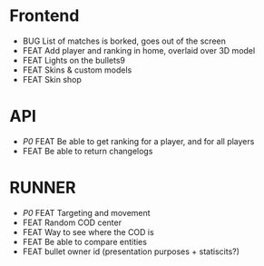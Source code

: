 # Frontend

- BUG List of matches is borked, goes out of the screen
- FEAT Add player and ranking in home, overlaid over 3D model
- FEAT Lights on the bullets9
- FEAT Skins & custom models
- FEAT Skin shop

# API

- _P0_ FEAT Be able to get ranking for a player, and for all players
- FEAT Be able to return changelogs

# RUNNER

- _P0_ FEAT Targeting and movement
- FEAT Random COD center
- FEAT Way to see where the COD is
- FEAT Be able to compare entities
- FEAT bullet owner id (presentation purposes + statiscits?)
